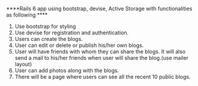 ****Rails 6 app using bootstrap, devise, Active Storage with functionalities as following ****
 1. Use bootstrap for styling
 2. Use devise for registration and authentication.
 3. Users can create the blogs.
 4. User can edit or delete or publish his/her own blogs.
 5. User will have friends with whom they can share the blogs. It will also send a mail to his/her friends when user will share the blog.(use mailer layout)
 6. User can add photos along with the blogs.
 7. There will be a page where users can see all the recent 10 public blogs.
